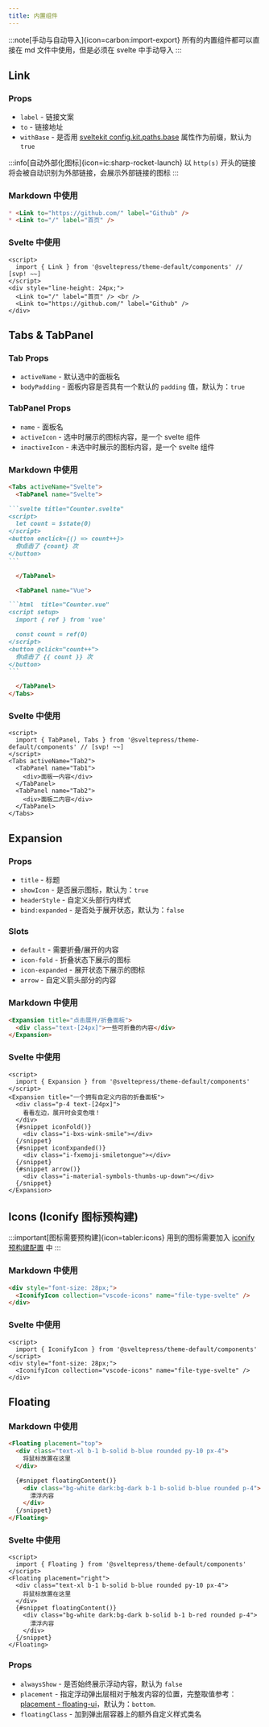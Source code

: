 ```yaml
---
title: 内置组件
---
```


:::note[手动与自动导入]{icon=carbon:import-export}
所有的内置组件都可以直接在 md 文件中使用，但是必须在 svelte 中手动导入
:::

## Link

### Props

* `label` - 链接文案
* `to` - 链接地址
* `withBase` - 是否用 [sveltekit config.kit.paths.base](https://kit.svelte.dev/docs/modules#$app-paths-base) 属性作为前缀，默认为 `true`

:::info[自动外部化图标]{icon=ic:sharp-rocket-launch}
以 `http(s)` 开头的链接将会被自动识别为外部链接，会展示外部链接的图标
:::

### Markdown 中使用

```md live
* <Link to="https://github.com/" label="Github" />
* <Link to="/" label="首页" />
```

### Svelte 中使用

```svelte live
<script>
  import { Link } from '@sveltepress/theme-default/components' // [svp! ~~]
</script>
<div style="line-height: 24px;">
  <Link to="/" label="首页" /> <br />
  <Link to="https://github.com/" label="Github" />
</div>
```

## Tabs & TabPanel

### Tab Props

* `activeName` - 默认选中的面板名
* `bodyPadding` - 面板内容是否具有一个默认的 `padding` 值，默认为：`true`

### TabPanel Props

* `name` - 面板名
* `activeIcon` - 选中时展示的图标内容，是一个 svelte 组件
* `inactiveIcon` - 未选中时展示的图标内容，是一个 svelte 组件

### Markdown 中使用

````md live
<Tabs activeName="Svelte">
  <TabPanel name="Svelte">

```svelte title="Counter.svelte"
<script>
  let count = $state(0)
</script>
<button onclick={() => count++}>
  你点击了 {count} 次
</button>
```

  </TabPanel>

  <TabPanel name="Vue">

```html  title="Counter.vue"
<script setup>
  import { ref } from 'vue'

  const count = ref(0)
</script>
<button @click="count++">
  你点击了 {{ count }} 次
</button>
```

  </TabPanel>
</Tabs>
````

### Svelte 中使用

```svelte live
<script>
  import { TabPanel, Tabs } from '@sveltepress/theme-default/components' // [svp! ~~]
</script>
<Tabs activeName="Tab2">
  <TabPanel name="Tab1">
    <div>面板一内容</div>
  </TabPanel>
  <TabPanel name="Tab2">
    <div>面板二内容</div>
  </TabPanel>
</Tabs>
```

## Expansion

### Props

* `title` - 标题
* `showIcon` - 是否展示图标，默认为：`true`
* `headerStyle` - 自定义头部行内样式
* `bind:expanded` - 是否处于展开状态，默认为：`false`

### Slots

* `default` - 需要折叠/展开的内容
* `icon-fold` - 折叠状态下展示的图标
* `icon-expanded` - 展开状态下展示的图标
* `arrow` - 自定义箭头部分的内容

### Markdown 中使用

```md live
<Expansion title="点击展开/折叠面板">
  <div class="text-[24px]">一些可折叠的内容</div>
</Expansion>
```
### Svelte 中使用

```svelte live
<script>
  import { Expansion } from '@sveltepress/theme-default/components'
</script>
<Expansion title="一个拥有自定义内容的折叠面板">
  <div class="p-4 text-[24px]">
    看看左边，展开时会变色哦！
  </div>
  {#snippet iconFold()}
    <div class="i-bxs-wink-smile"></div>
  {/snippet}
  {#snippet iconExpanded()}
    <div class="i-fxemoji-smiletongue"></div>
  {/snippet}
  {#snippet arrow()}
    <div class="i-material-symbols-thumbs-up-down"></div>
  {/snippet}
</Expansion>
```

## Icons (Iconify 图标预构建)

:::important[图标需要预构建]{icon=tabler:icons}
用到的图标需要加入 [iconify 预构建配置](/reference/default-theme/#preBuildIconifyIcons) 中
:::

### Markdown 中使用

```md live
<div style="font-size: 28px;">
  <IconifyIcon collection="vscode-icons" name="file-type-svelte" />
</div>
```

### Svelte 中使用

```svelte live
<script>
  import { IconifyIcon } from '@sveltepress/theme-default/components'
</script>
<div style="font-size: 28px;">
  <IconifyIcon collection="vscode-icons" name="file-type-svelte" />
</div>
```

## Floating

### Markdown 中使用

```md live
<Floating placement="top">
  <div class="text-xl b-1 b-solid b-blue rounded py-10 px-4">
    将鼠标放置在这里
  </div>

  {#snippet floatingContent()}
    <div class="bg-white dark:bg-dark b-1 b-solid b-blue rounded p-4">
      漂浮内容
    </div>
  {/snippet}
</Floating>
```

### Svelte 中使用

```svelte live
<script>
  import { Floating } from '@sveltepress/theme-default/components'
</script>
<Floating placement="right">
  <div class="text-xl b-1 b-solid b-blue rounded py-10 px-4">
    将鼠标放置在这里
  </div>
  {#snippet floatingContent()}
    <div class="bg-white dark:bg-dark b-solid b-1 b-red rounded p-4">
      漂浮内容
    </div>
  {/snippet}
</Floating>
```

### Props

* `alwaysShow` - 是否始终展示浮动内容，默认为 `false`
* `placement` - 指定浮动弹出层相对于触发内容的位置，完整取值参考：[placement - floating-ui](https://floating-ui.com/docs/computePosition#placement)，默认为：`bottom`.
* `floatingClass` - 加到弹出层容器上的额外自定义样式类名
